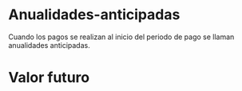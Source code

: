 # Anualidades-anticipadas
Cuando los pagos se realizan al inicio del periodo de pago se llaman anualidades anticipadas.
# Valor futuro
